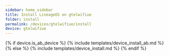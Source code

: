 ```yaml
---
sidebar: home_sidebar
title: Install LineageOS on gtelwifiue
folder: install
permalink: /devices/gtelwifiue/install
device: gtelwifiue
---
```

{% if device.is_ab_device %}
{% include templates/device_install_ab.md %}
{% else %}
{% include templates/device_install.md %}
{% endif %}
